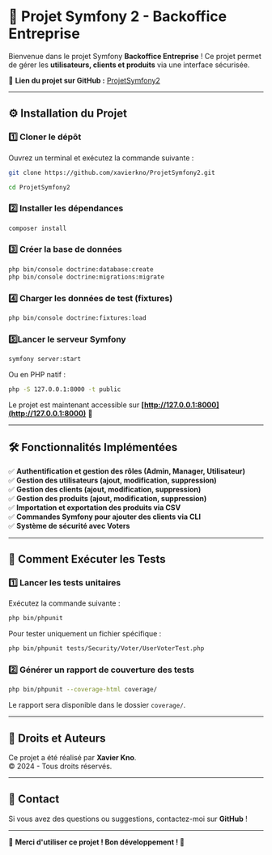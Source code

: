 # 🚀 Projet Symfony 2 - Backoffice Entreprise

Bienvenue dans le projet Symfony **Backoffice Entreprise** ! Ce projet permet de gérer les **utilisateurs, clients et produits** via une interface sécurisée.

📌 **Lien du projet sur GitHub :** [ProjetSymfony2](https://github.com/xavierkno/ProjetSymfony2)

---

## ⚙️ Installation du Projet

### 1️⃣ **Cloner le dépôt**
Ouvrez un terminal et exécutez la commande suivante :
```sh
git clone https://github.com/xavierkno/ProjetSymfony2.git
```
```sh
cd ProjetSymfony2
```

### 2️⃣ **Installer les dépendances**
```sh
composer install
```

### 3️⃣ **Créer la base de données**
```sh
php bin/console doctrine:database:create
php bin/console doctrine:migrations:migrate
```

### 4️⃣ **Charger les données de test (fixtures)**
```sh
php bin/console doctrine:fixtures:load
```

### 5️⃣**Lancer le serveur Symfony**
```sh
symfony server:start
```
Ou en PHP natif :
```sh
php -S 127.0.0.1:8000 -t public
```
Le projet est maintenant accessible sur **[http://127.0.0.1:8000](http://127.0.0.1:8000)** 🎉

---

## 🛠 **Fonctionnalités Implémentées**
✅ **Authentification et gestion des rôles (Admin, Manager, Utilisateur)**  
✅ **Gestion des utilisateurs (ajout, modification, suppression)**  
✅ **Gestion des clients (ajout, modification, suppression)**  
✅ **Gestion des produits (ajout, modification, suppression)**  
✅ **Importation et exportation des produits via CSV**  
✅ **Commandes Symfony pour ajouter des clients via CLI**  
✅ **Système de sécurité avec Voters**  

---

## 🧩 **Comment Exécuter les Tests**
### 1️⃣ **Lancer les tests unitaires**
Exécutez la commande suivante :
```sh
php bin/phpunit
```
Pour tester uniquement un fichier spécifique :
```sh
php bin/phpunit tests/Security/Voter/UserVoterTest.php
```

### 2️⃣ **Générer un rapport de couverture des tests**
```sh
php bin/phpunit --coverage-html coverage/
```
Le rapport sera disponible dans le dossier `coverage/`.

---

## 🌟 **Droits et Auteurs**
Ce projet a été réalisé par **Xavier Kno**.  
© 2024 - Tous droits réservés.

---

## 📩 **Contact**
Si vous avez des questions ou suggestions, contactez-moi sur **GitHub** !

---

🎉 **Merci d'utiliser ce projet ! Bon développement ! 🚀**
